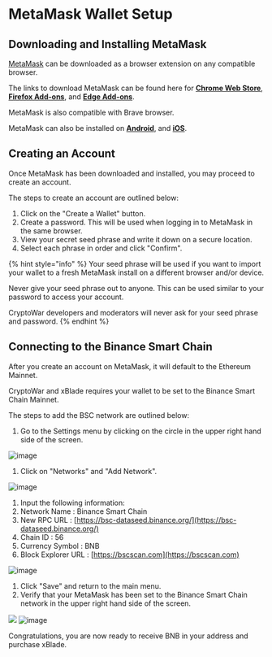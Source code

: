 # MetaMask Wallet Setup

## Downloading and Installing MetaMask

[MetaMask](https://metamask.io/) can be downloaded as a browser extension on any compatible browser.

The links to download MetaMask can be found here for [**Chrome Web Store**](https://chrome.google.com/webstore/detail/metamask/nkbihfbeogaeaoehlefnkodbefgpgknn), [**Firefox Add-ons**](https://addons.mozilla.org/en-US/firefox/addon/ether-metamask/), and [**Edge Add-ons**](https://microsoftedge.microsoft.com/addons/detail/metamask/ejbalbakoplchlghecdalmeeeajnimhm).

MetaMask is also compatible with Brave browser.

MetaMask can also be installed on [**Android**](https://play.google.com/store/apps/details?id=io.metamask&hl=en_US&ref=producthunt&_branch_match_id=739701339152755845), and [**iOS**](https://apps.apple.com/us/app/metamask/id1438144202?_branch_match_id=739701339152755845).

## Creating an Account

Once MetaMask has been downloaded and installed, you may proceed to create an account.

The steps to create an account are outlined below:

1. Click on the "Create a Wallet" button.
2. Create a password. This will be used when logging in to MetaMask in the same browser.
3. View your secret seed phrase and write it down on a secure location.
4. Select each phrase in order and click "Confirm".

{% hint style="info" %}
Your seed phrase will be used if you want to import your wallet to a fresh MetaMask install on a different browser and/or device.

Never give your seed phrase out to anyone. This can be used similar to your password to access your account.

CryptoWar developers and moderators will never ask for your seed phrase and password.
{% endhint %}

## Connecting to the Binance Smart Chain

After you create an account on MetaMask, it will default to the Ethereum Mainnet.

CryptoWar and xBlade requires your wallet to be set to the Binance Smart Chain Mainnet.

The steps to add the BSC network are outlined below:

1. Go to the Settings menu by clicking on the circle in the upper right hand side of the screen.

![image](https://user-images.githubusercontent.com/90205972/133456545-a53c5257-37e4-4c6a-b698-c996fee0400b.png)

1. Click on "Networks" and "Add Network".

![image](https://user-images.githubusercontent.com/90205972/133459667-88e2800c-bd1f-405a-b58c-3467b6286666.png)


1. Input the following information:
2. Network Name : Binance Smart Chain
3. New RPC URL : [https://bsc-dataseed.binance.org/](https://bsc-dataseed.binance.org/)
4. Chain ID : 56
5. Currency Symbol : BNB
6. Block Explorer URL : [https://bscscan.com](https://bscscan.com)

![image](https://user-images.githubusercontent.com/90205972/133458069-611998a5-1233-4291-8112-4c49dd328511.png)


1. Click "Save" and return to the main menu.
2. Verify that your MetaMask has been set to the Binance Smart Chain network in the upper right hand side of the screen.

![](https://github.com/ElasticBTC-XBT/CryptoWar-Wiki/tree/534c0aa13bb170622866cfb21d20deb8b8953046/.gitbook/assets/set-to-bsc-metamask.png)
![image](https://user-images.githubusercontent.com/90205972/133459341-00fdfde4-8539-499c-aea0-3ab27a130c87.png)



Congratulations, you are now ready to receive BNB in your address and purchase xBlade.

